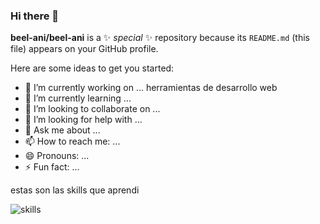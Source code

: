 ### Hi there 👋


**beel-ani/beel-ani** is a ✨ _special_ ✨ repository because its `README.md` (this file) appears on your GitHub profile.

Here are some ideas to get you started:

- 🔭 I’m currently working on ... herramientas de desarrollo web
- 🌱 I’m currently learning ...
- 👯 I’m looking to collaborate on ...
- 🤔 I’m looking for help with ...
- 💬 Ask me about ...
- 📫 How to reach me: ...
- 😄 Pronouns: ...
- ⚡ Fun fact: ...

estas son las skills que aprendi 

![skills](https://github.com/beel-ani/beel-ani/assets/87877432/a2bacef3-b155-48b6-a809-9429f2695377)

